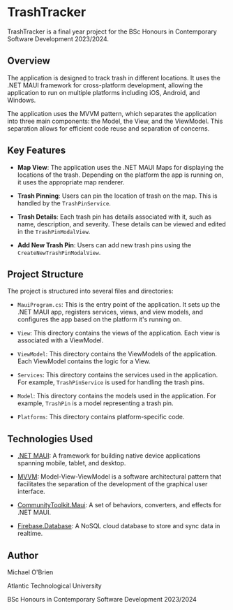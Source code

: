 

# TrashTracker

TrashTracker is a final year project for the BSc Honours in Contemporary Software Development 2023/2024.

## Overview

The application is designed to track trash in different locations. It uses the .NET MAUI framework for cross-platform development, allowing the application to run on multiple platforms including iOS, Android, and Windows. 

The application uses the MVVM pattern, which separates the application into three main components: the Model, the View, and the ViewModel. This separation allows for efficient code reuse and separation of concerns.

## Key Features

- **Map View**: The application uses the .NET MAUI Maps for displaying the locations of the trash. Depending on the platform the app is running on, it uses the appropriate map renderer.

- **Trash Pinning**: Users can pin the location of trash on the map. This is handled by the `TrashPinService`.

- **Trash Details**: Each trash pin has details associated with it, such as name, description, and severity. These details can be viewed and edited in the `TrashPinModalView`.

- **Add New Trash Pin**: Users can add new trash pins using the `CreateNewTrashPinModalView`.

## Project Structure

The project is structured into several files and directories:

- `MauiProgram.cs`: This is the entry point of the application. It sets up the .NET MAUI app, registers services, views, and view models, and configures the app based on the platform it's running on.

- `View`: This directory contains the views of the application. Each view is associated with a ViewModel.

- `ViewModel`: This directory contains the ViewModels of the application. Each ViewModel contains the logic for a View.

- `Services`: This directory contains the services used in the application. For example, `TrashPinService` is used for handling the trash pins.

- `Model`: This directory contains the models used in the application. For example, `TrashPin` is a model representing a trash pin.

- `Platforms`: This directory contains platform-specific code.

## Technologies Used

- [.NET MAUI](https://dotnet.microsoft.com/apps/maui): A framework for building native device applications spanning mobile, tablet, and desktop.

- [MVVM](https://learn.microsoft.com/en-us/dotnet/architecture/maui/mvvm): Model-View-ViewModel is a software architectural pattern that facilitates the separation of the development of the graphical user interface.

- [CommunityToolkit.Maui](https://github.com/CommunityToolkit/Maui): A set of behaviors, converters, and effects for .NET MAUI.

- [Firebase.Database](https://firebase.google.com/docs/database): A NoSQL cloud database to store and sync data in realtime.


## Author

Michael O'Brien

Atlantic Technological University

BSc Honours in Contemporary Software Development 2023/2024
